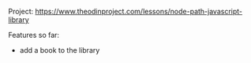 Project: https://www.theodinproject.com/lessons/node-path-javascript-library

Features so far:
- add a book to the library
